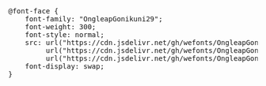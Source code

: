 <pre>
@font-face {
    font-family: "OngleapGonikuni29";
    font-weight: 300;
    font-style: normal;
    src: url("https://cdn.jsdelivr.net/gh/wefonts/OngleapGonikuni29/OngleapGonikuni29.woff2") format("woff2"),
         url("https://cdn.jsdelivr.net/gh/wefonts/OngleapGonikuni29/OngleapGonikuni29.woff") format("woff"),
         url("https://cdn.jsdelivr.net/gh/wefonts/OngleapGonikuni29/OngleapGonikuni29.ttf") format("truetype");
    font-display: swap;
}

  
</pre>
